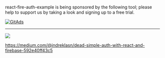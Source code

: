 react-fire-auth-example is being sponsored by the following tool; please help to support us by taking a look and signing up to a free trial.

<a href="https://tracking.gitads.io/?repo=react-fire-auth-example">
<img src="https://images.gitads.io/react-fire-auth-examplee" alt="GitAds"/> </a>

___________

![](https://res.cloudinary.com/da7jhtpgh/image/upload/v1561460799/1_gNbgOlIEl1xNoJHE6WGm8Q_mhvnz9.png)

https://medium.com/@indreklasn/dead-simple-auth-with-react-and-firebase-592e40ff43c5
